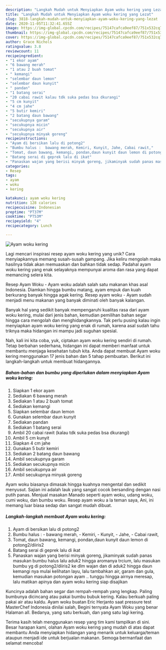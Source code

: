 ```yaml
---
description: "Langkah Mudah untuk Menyiapkan Ayam woku kering yang Lezat"
title: "Langkah Mudah untuk Menyiapkan Ayam woku kering yang Lezat"
slug: 3818-langkah-mudah-untuk-menyiapkan-ayam-woku-kering-yang-lezat
date: 2020-11-05T11:32:41.655Z
image: https://img-global.cpcdn.com/recipes/75147cafca9eef87/751x532cq70/ayam-woku-kering-foto-resep-utama.jpg
thumbnail: https://img-global.cpcdn.com/recipes/75147cafca9eef87/751x532cq70/ayam-woku-kering-foto-resep-utama.jpg
cover: https://img-global.cpcdn.com/recipes/75147cafca9eef87/751x532cq70/ayam-woku-kering-foto-resep-utama.jpg
author: Grace Nichols
ratingvalue: 3.8
reviewcount: 11
recipeingredient:
- "1 ekor ayam"
- "6 bawang merah"
- "1 atau 2 buah tomat"
- " kemangi"
- "selembar daun lemon"
- "selembar daun kunyit"
- " pandan"
- "1 batang serai"
- "20 cabai rawit kalau tdk suka pedas bsa dkurangi"
- "5 cm kunyit"
- "4 cm jahe"
- "5 butir kemiri"
- "2 batang daun bawang"
- "secukupnya garam"
- "secukupnya micin"
- "secukupnya air"
- "secukupnya minyak goreng"
recipeinstructions:
- "Ayam di bersikan lalu di potong2"
- "Bumbu halus :  bawang merah, Kemiri, Kunyit, Jahe, Cabai rawit,"
- "Tomat, daun bawang, kemangi, pondan,daun kunyit daun lemon di potong2/diiris2"
- "Batang serai di geprek lalu di ikat"
- "Panaskan wajan yang berisi minyak goreng, jikaminyak sudah panas masukan bumbu halus lalu aduk2 hingga aromanya trcium, lalu masukan bumbu yg di potong2/diiris2 ke dlm wajan dan di aduk2 hingga daun kemangi nya mulai kelihatan layu, lalu tambahkan air, garam dan gula, kemudian masukan potongan ayam .. tunggu hingga airnya meresap, lalu matikan apinya dan ayam woku kering siap disajikan"
categories:
- Resep
tags:
- ayam
- woku
- kering

katakunci: ayam woku kering 
nutrition: 128 calories
recipecuisine: Indonesian
preptime: "PT37M"
cooktime: "PT53M"
recipeyield: "4"
recipecategory: Lunch

---
```



![Ayam woku kering](https://img-global.cpcdn.com/recipes/75147cafca9eef87/751x532cq70/ayam-woku-kering-foto-resep-utama.jpg)

Lagi mencari inspirasi resep ayam woku kering yang unik? Cara menyiapkannya memang susah-susah gampang. Jika keliru mengolah maka hasilnya tidak akan memuaskan dan bahkan tidak sedap. Padahal ayam woku kering yang enak selayaknya mempunyai aroma dan rasa yang dapat memancing selera kita.

Resep Ayam Woku - Ayam woku adalah salah satu makanan khas asal Indonesia. Diamkan hingga bumbu matang, ayam empuk dan kuah berkurang banyak hingga agak kering. Resep ayam woku - Ayam sudah menjadi menu makanan yang banyak diminati oleh banyak kalangan.

Banyak hal yang sedikit banyak mempengaruhi kualitas rasa dari ayam woku kering, mulai dari jenis bahan, kemudian pemilihan bahan segar hingga cara mengolah dan menghidangkannya. Tak perlu pusing kalau ingin menyiapkan ayam woku kering yang enak di rumah, karena asal sudah tahu triknya maka hidangan ini mampu jadi suguhan spesial.


Nah, kali ini kita coba, yuk, ciptakan ayam woku kering sendiri di rumah. Tetap berbahan sederhana, hidangan ini dapat memberi manfaat untuk membantu menjaga kesehatan tubuh kita. Anda dapat membuat Ayam woku kering menggunakan 17 jenis bahan dan 5 tahap pembuatan. Berikut ini langkah-langkah untuk membuat hidangannya.

<!--inarticleads1-->

##### Bahan-bahan dan bumbu yang diperlukan dalam menyiapkan Ayam woku kering:

1. Siapkan 1 ekor ayam
1. Sediakan 6 bawang merah
1. Sediakan 1 atau 2 buah tomat
1. Sediakan  kemangi
1. Siapkan selembar daun lemon
1. Gunakan selembar daun kunyit
1. Sediakan  pandan
1. Sediakan 1 batang serai
1. Ambil 20 cabai rawit (kalau tdk suka pedas bsa dkurangi)
1. Ambil 5 cm kunyit
1. Siapkan 4 cm jahe
1. Gunakan 5 butir kemiri
1. Sediakan 2 batang daun bawang
1. Ambil secukupnya garam
1. Sediakan secukupnya micin
1. Ambil secukupnya air
1. Ambil secukupnya minyak goreng


Ayam woku biasanya dimasak hingga kuahnya mengental dan sedikit menyusut. Sajian ini adalah lauk yang sangat cocok bersanding dengan nasi putih panas. Menjual masakan Manado seperti ayam woku, udang woku, cumi woku, dan bumbu woku. Resep ayam woku a la teman saya, Ani, ini memang luar biasa sedap dan sangat mudah dibuat. 

<!--inarticleads2-->

##### Langkah-langkah membuat Ayam woku kering:

1. Ayam di bersikan lalu di potong2
1. Bumbu halus : -  bawang merah, - Kemiri, - Kunyit, - Jahe, - Cabai rawit,
1. Tomat, daun bawang, kemangi, pondan,daun kunyit daun lemon di potong2/diiris2
1. Batang serai di geprek lalu di ikat
1. Panaskan wajan yang berisi minyak goreng, jikaminyak sudah panas masukan bumbu halus lalu aduk2 hingga aromanya trcium, lalu masukan bumbu yg di potong2/diiris2 ke dlm wajan dan di aduk2 hingga daun kemangi nya mulai kelihatan layu, lalu tambahkan air, garam dan gula, kemudian masukan potongan ayam .. tunggu hingga airnya meresap, lalu matikan apinya dan ayam woku kering siap disajikan


Kuncinya adalah bahan segar dan rempah-rempah yang lengkap. Paling bumbunya dicincang atau pakai bumbu bubuk kering. Kalau berkuah paling pakai air atau kaldu. Ayam woku buatan Eric Herjanto saat pressure test MasterChef Indonesia dinilai salah, Begini ternyata Ayam Woku yang benar Halaman all. Bedanya, yang satu berkuah, dan yang satu lagi kering. 

Terima kasih telah menggunakan resep yang tim kami tampilkan di sini. Besar harapan kami, olahan Ayam woku kering yang mudah di atas dapat membantu Anda menyiapkan hidangan yang menarik untuk keluarga/teman ataupun menjadi ide untuk berjualan makanan. Semoga bermanfaat dan selamat mencoba!
